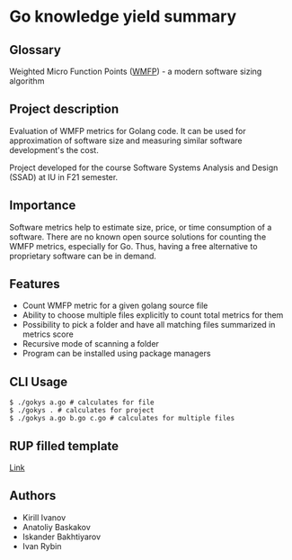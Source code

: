 # Go knowledge yield summary

## Glossary
Weighted Micro Function Points ([WMFP](https://en.wikipedia.org/wiki/Weighted_Micro_Function_Points)) - a modern software sizing algorithm

## Project description
Evaluation of WMFP metrics for Golang code. It can be used for approximation of software size and measuring similar software development's the cost.

Project developed for the course Software Systems Analysis and Design (SSAD) at IU in F21 semester.

## Importance
Software metrics help to estimate size, price, or time consumption of a software. There are no known open source solutions for counting the WMFP metrics, especially for Go. Thus, having a free alternative to proprietary software can be in demand.

## Features
* Count WMFP metric for a given golang source file
* Ability to choose multiple files explicitly to count total metrics for them
* Possibility to pick a folder and have all matching files summarized in metrics score
* Recursive mode of scanning a folder
* Program can be installed using package managers

## CLI Usage
```console
$ ./gokys a.go # calculates for file
$ ./gokys . # calculates for project
$ ./gokys a.go b.go c.go # calculates for multiple files
```

## RUP filled template
[Link](https://docs.google.com/document/d/1su-LKhZ33DbZ898iwvInVrTbZTy12idO/edit?usp=sharing&ouid=106194539643127537689&rtpof=true&sd=true)

## Authors
* Kirill Ivanov
* Anatoliy Baskakov
* Iskander Bakhtiyarov
* Ivan Rybin
